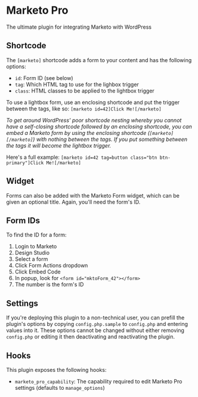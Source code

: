 # Marketo Pro

The ultimate plugin for integrating Marketo with WordPress

## Shortcode

The `[marketo]` shortcode adds a form to your content and has the following options:

- `id`: Form ID (see below)
- `tag`: Which HTML tag to use for the lighbox trigger
- `class`: HTML classes to be applied to the lightbox trigger

To use a lightbox form, use an enclosing shortcode and put the trigger between the tags, like so: `[marketo id=42]Click Me![/marketo]`

*To get around WordPress' poor shortcode nesting whereby you cannot have a self-closing shortcode followed by an enclosing shortcode, you can embed a Marketo form by using the enclosing shortcode (`[marketo][/marketo]`) with nothing between the tags. If you put something between the tags it will become the lightbox trigger.*

Here's a full example: `[marketo id=42 tag=button class="btn btn-primary"]Click Me![/marketo]`

## Widget

Forms can also be added with the Marketo Form widget, which can be given an optional title. Again, you'll need the form's ID.

## Form IDs

To find the ID for a form:

1. Login to Marketo
1. Design Studio
1. Select a form
1. Click Form Actions dropdown
1. Click Embed Code
1. In popup, look for `<form id="mktoForm_42"></form>`
1. The number is the form's ID

## Settings

If you're deploying this plugin to a non-technical user, you can prefill the plugin's options by copying `config.php.sample` to `config.php` and entering values into it. These options cannot be changed without either removing `config.php` or editing it then deactivating and reactivating the plugin.

## Hooks

This plugin exposes the following hooks:

- `marketo_pro_capability`: The capability required to edit Marketo Pro settings (defaults to `manage_options`)